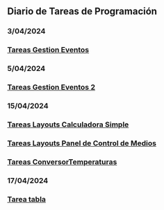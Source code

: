 ## Diario de Tareas de Programación

### 3/04/2024
### [Tareas Gestion Eventos ](src)

### 5/04/2024
### [Tareas Gestion Eventos 2](ClasesAnonimas)

### 15/04/2024
### [Tareas Layouts Calculadora Simple](InterfazCalculadora)
### [Tareas Layouts Panel de Control de Medios](InterfazModulo)
### [Tareas ConversorTemperaturas](ConversorTemperaturas)

### 17/04/2024
### [Tarea tabla](Tabla)





